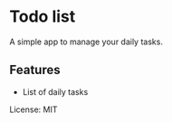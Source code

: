 # Todo list

A simple app to manage your daily tasks.

## Features

- List of daily tasks

License: MIT